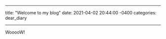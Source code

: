 ___
title: "Welcome to my blog"
date: 2021-04-02 20:44:00 -0400
categories: dear_diary
___

WooooW!
